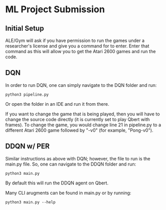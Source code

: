 # ML Project Submission

## Initial Setup
ALE/Gym will ask if you have permission to run the games under a researcher's license and give you a command for to enter. Enter that command as this will allow you to get the Atari 2600 games and run the code.

## DQN
In order to run DQN, one can simply navigate to the DQN folder and run:
```shell
python3 pipeline.py
```
Or open the folder in an IDE and run it from there. 

If you want to change the game that is being played, then you will have to change the source code directly (it is currently set to play Qbert with frames). To change the game, you would change line 21 in pipeline.py to a different Atari 2600 game followed by "-v0" (for example, "Pong-v0").

## DDQN w/ PER
Similar instructions as above with DQN; however, the file to run is the main.py file. So, one can navigate to the DDQN folder and run:
```shell
python3 main.py
```
By default this will run the DDQN agent on Qbert. 

Many CLI arugments can be found in main.py or by running:
```shell
python3 main.py --help
```
